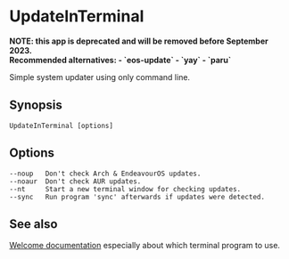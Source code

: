 # UpdateInTerminal

<b>
NOTE: this app is deprecated and will be removed before September 2023.<br>
Recommended alternatives:
- `eos-update`
- `yay`
- `paru`
</b>

Simple system updater using only command line.

## Synopsis
```
UpdateInTerminal [options]
```

## Options
```
--noup   Don't check Arch & EndeavourOS updates.
--noaur  Don't check AUR updates.
--nt     Start a new terminal window for checking updates.
--sync   Run program 'sync' afterwards if updates were detected.
```

## See also

[Welcome documentation](https://discovery.endeavouros.com/endeavouros-tools/welcome/) especially about which terminal program to use.